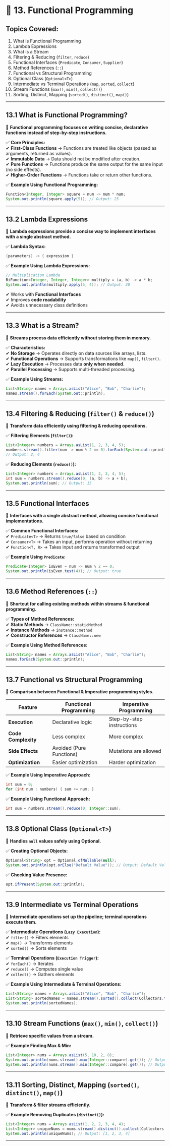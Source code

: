 
# 📌 13. Functional Programming  

## **Topics Covered:**  
1. What is Functional Programming  
2. Lambda Expressions  
3. What is a Stream  
4. Filtering & Reducing (`filter`, `reduce`)  
5. Functional Interfaces (`Predicate`, `Consumer`, `Supplier`)  
6. Method References (`::`)  
7. Functional vs Structural Programming  
8. Optional Class (`Optional<T>`)  
9. Intermediate vs Terminal Operations (`map`, `sorted`, `collect`)  
10. Stream Functions (`max()`, `min()`, `collect()`)  
11. Sorting, Distinct, Mapping (`sorted()`, `distinct()`, `map()`)  

---

## **13.1 What is Functional Programming?**  
📌 **Functional programming focuses on writing concise, declarative functions instead of step-by-step instructions.**  

✅ **Core Principles:**  
✔ **First-Class Functions** → Functions are treated like objects (passed as arguments, returned as values).  
✔ **Immutable Data** → Data should not be modified after creation.  
✔ **Pure Functions** → Functions produce the same output for the same input (no side effects).  
✔ **Higher-Order Functions** → Functions take or return other functions.  

✅ **Example Using Functional Programming:**  
```java
Function<Integer, Integer> square = num -> num * num;
System.out.println(square.apply(5)); // Output: 25
```

---

## **13.2 Lambda Expressions**  
📌 **Lambda expressions provide a concise way to implement interfaces with a single abstract method.**  

✅ **Lambda Syntax:**  
```java
(parameters) -> { expression }
```

✅ **Example Using Lambda Expressions:**  
```java
// Multiplication Lambda
BiFunction<Integer, Integer, Integer> multiply = (a, b) -> a * b;
System.out.println(multiply.apply(5, 4)); // Output: 20
```

✔ Works with **Functional Interfaces**  
✔ Improves **code readability**  
✔ Avoids unnecessary class definitions  

---

## **13.3 What is a Stream?**  
📌 **Streams process data efficiently without storing them in memory.**  

✅ **Characteristics:**  
✔ **No Storage** → Operates directly on data sources like arrays, lists.  
✔ **Functional Operations** → Supports transformations like `map()`, `filter()`.  
✔ **Lazy Execution** → Processes data **only when needed**.  
✔ **Parallel Processing** → Supports multi-threaded processing.  

✅ **Example Using Streams:**  
```java
List<String> names = Arrays.asList("Alice", "Bob", "Charlie");
names.stream().forEach(System.out::println);
```

---

## **13.4 Filtering & Reducing (`filter()` & `reduce()`)**  
📌 **Transform data efficiently using filtering & reducing operations.**  

✅ **Filtering Elements (`filter()`):**  
```java
List<Integer> numbers = Arrays.asList(1, 2, 3, 4, 5);
numbers.stream().filter(num -> num % 2 == 0).forEach(System.out::println); 
// Output: 2, 4
```

✅ **Reducing Elements (`reduce()`):**  
```java
List<Integer> numbers = Arrays.asList(1, 2, 3, 4, 5);
int sum = numbers.stream().reduce(0, (a, b) -> a + b);
System.out.println(sum); // Output: 15
```

---

## **13.5 Functional Interfaces**  
📌 **Interfaces with a **single abstract method**, allowing concise functional implementations.**  

✅ **Common Functional Interfaces:**  
✔ `Predicate<T>` → Returns `true/false` based on condition  
✔ `Consumer<T>` → Takes an input, performs operation without returning  
✔ `Function<T, R>` → Takes input and returns transformed output  

✅ **Example Using `Predicate`:**  
```java
Predicate<Integer> isEven = num -> num % 2 == 0;
System.out.println(isEven.test(4)); // Output: true
```

---

## **13.6 Method References (`::`)**  
📌 **Shortcut for calling existing methods within streams & functional programming.**  

✅ **Types of Method References:**  
✔ **Static Methods** → `ClassName::staticMethod`  
✔ **Instance Methods** → `instance::method`  
✔ **Constructor References** → `ClassName::new`  

✅ **Example Using Method References:**  
```java
List<String> names = Arrays.asList("Alice", "Bob", "Charlie");
names.forEach(System.out::println);
```

---

## **13.7 Functional vs Structural Programming**  
📌 **Comparison between Functional & Imperative programming styles.**  

| **Feature**              | **Functional Programming** | **Imperative Programming** |
|-------------------------|----------------------|-------------------|
| **Execution**          | Declarative logic    | Step-by-step instructions |
| **Code Complexity**    | Less complex         | More complex |
| **Side Effects**       | Avoided (Pure Functions) | Mutations are allowed |
| **Optimization**       | Easier optimization  | Harder optimization |

✅ **Example Using Imperative Approach:**  
```java
int sum = 0;
for (int num : numbers) { sum += num; }
```

✅ **Example Using Functional Approach:**  
```java
int sum = numbers.stream().reduce(0, Integer::sum);
```

---

## **13.8 Optional Class (`Optional<T>`)**  
📌 **Handles `null` values safely using Optional.**  

✅ **Creating Optional Objects:**  
```java
Optional<String> opt = Optional.ofNullable(null);
System.out.println(opt.orElse("Default Value")); // Output: Default Value
```

✅ **Checking Value Presence:**  
```java
opt.ifPresent(System.out::println);
```

---

## **13.9 Intermediate vs Terminal Operations**  
📌 **Intermediate operations set up the pipeline; terminal operations execute them.**  

✅ **Intermediate Operations (`Lazy Execution`):**  
✔ `filter()` → Filters elements  
✔ `map()` → Transforms elements  
✔ `sorted()` → Sorts elements  

✅ **Terminal Operations (`Execution Trigger`):**  
✔ `forEach()` → Iterates  
✔ `reduce()` → Computes single value  
✔ `collect()` → Gathers elements  

✅ **Example Using Intermediate & Terminal Operations:**  
```java
List<String> names = Arrays.asList("Alice", "Bob", "Charlie");
List<String> sortedNames = names.stream().sorted().collect(Collectors.toList());
System.out.println(sortedNames);
```

---

## **13.10 Stream Functions (`max()`, `min()`, `collect()`)**  
📌 **Retrieve specific values from a stream.**  

✅ **Example Finding Max & Min:**  
```java
List<Integer> nums = Arrays.asList(5, 10, 2, 8);
System.out.println(nums.stream().max(Integer::compare).get()); // Output: 10
System.out.println(nums.stream().min(Integer::compare).get()); // Output: 2
```

---

## **13.11 Sorting, Distinct, Mapping (`sorted()`, `distinct()`, `map()`)**  
📌 **Transform & filter streams efficiently.**  

✅ **Example Removing Duplicates (`distinct()`):**  
```java
List<Integer> nums = Arrays.asList(1, 2, 2, 3, 4, 4);
List<Integer> uniqueNums = nums.stream().distinct().collect(Collectors.toList());
System.out.println(uniqueNums); // Output: [1, 2, 3, 4]
```

---

